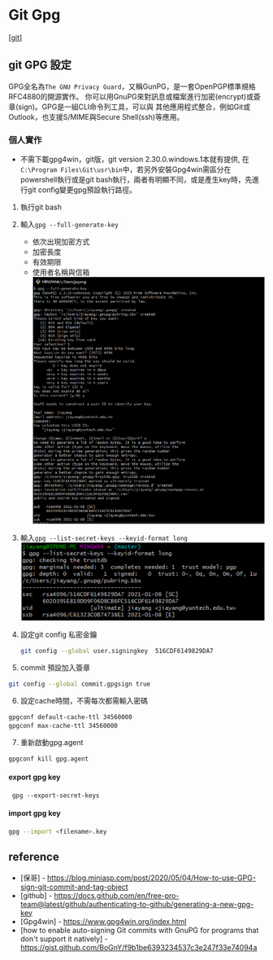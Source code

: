 # Git Gpg
[[git]]
## git GPG 設定
GPG全名為`The GNU Privacy Guard`，又稱GunPG，是一套OpenPGP標準規格RFC4880的開源實作。
你可以用GnuPG來對訊息或檔案進行加密(encrypt)或簽章(sign)。GPG是一組CLI命令列工具，可以與
其他應用程式整合，例如Git或Outlook，也支援S/MIME與Secure Shell(ssh)等應用。
### 個人實作
- 不需下載gpg4win，git版，git version 2.30.0.windows.1本就有提供, 在`C:\Program Files\Git\usr\bin`中，若另外安裝Gpg4win需區分在powershell執行或是git bash執行，兩者有明顯不同，或是產生key時，先進行git config變更gpg預設執行路徑。

1. 執行git bash
2. 輸入`gpg --full-generate-key`
   
   - 依次出現加密方式
   - 加密長度
   - 有效期限
   - 使用者名稱與信箱
![generate](/assets/images/git/gpg/gpgkey-1.png)

3. 輸入`gpg --list-secret-keys --keyid-format long`
![secret-keys](/assets/images/git/gpg/gpgkey-2.png)

4. 設定git config 私密金鑰
   ````bash
   git config --global user.signingkey  516CDF6149829DA7
   ````
5. commit 預設加入簽章
````bash
git config --global commit.gpgsign true
````
6. 設定cache時間，不需每次都需輸入密碼
````bash
gpgconf default-cache-ttl 34560000
gpgconf max-cache-ttl 34560000
````
7. 重新啟動gpg.agent
````bash
gpgconf kill gpg.agent
````

#### export gpg key

```git
 gpg --export-secret-keys 
```

#### import gpg key

```bash
gpg --import <filename>.key
```

## reference

* [保哥] - https://blog.miniasp.com/post/2020/05/04/How-to-use-GPG-sign-git-commit-and-tag-object
* [github] - https://docs.github.com/en/free-pro-team@latest/github/authenticating-to-github/generating-a-new-gpg-key
* [Gpg4win] - https://www.gpg4win.org/index.html
* [how to enable auto-signing Git commits with GnuPG for programs that don't support it natively] - https://gist.github.com/BoGnY/f9b1be6393234537c3e247f33e74094a

[//begin]: # "Autogenerated link references for markdown compatibility"
[git]: ../learning/git/git.md "git"
[//end]: # "Autogenerated link references"